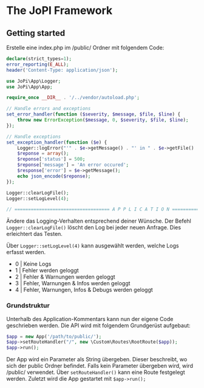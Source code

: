 # The JoPI Framework 
## Getting started

Erstelle eine index.php im /public/ Ordner mit folgendem Code:
```php
declare(strict_types=1);
error_reporting(E_ALL);
header('Content-Type: application/json');

use JoPi\App\Logger;
use JoPi\App\App;

require_once __DIR__ . '/../vendor/autoload.php';

// Handle errors and exceptions
set_error_handler(function ($severity, $message, $file, $line) {
    throw new ErrorException($message, 0, $severity, $file, $line);
});

// Handle exceptions
set_exception_handler(function ($e) {
    Logger::logError("'" . $e->getMessage() . "' in " . $e->getFile() . " on line " . $e->getLine());
    $reponse = array();
    $reponse['status'] = 500;
    $reponse['message'] = 'An error occured';
    $response['error'] = $e->getMessage();
    echo json_encode($reponse);
});

Logger::clearLogFile();
Logger::setLogLevel(4);

// =================================== A P P L I C A T I O N ===================================
```

Ändere das Logging-Verhalten entsprechend deiner Wünsche. Der Befehl ```Logger::clearLogFile()``` 
löscht den Log bei jeder neuen Anfrage. Dies erleichtert das Testen.

Über ```Logger::setLogLevel(4)``` kann ausgewählt werden, welche Logs erfasst werden.
- 0     |       Keine Logs
- 1     |       Fehler werden geloggt
- 2     |       Fehler & Warnungen werden geloggt
- 3     |       Fehler, Warnungen & Infos werden geloggt
- 4     |       Fehler, Warnungen, Infos & Debugs werden geloggt


### Grundstruktur
Unterhalb des Application-Kommentars kann nun der eigene Code geschrieben werden.
Die API wird mit folgendem Grundgerüst aufgebaut:

```php
$app = new App('/path/to/public/');
$app->setRouteHandler("/", new \Custom\Routes\RootRoute($app));
$app->run();
```

Der App wird ein Parameter als String übergeben. Dieser beschreibt, wo sich der public Ordner befindet. Falls kein Parameter
übergeben wird, wird /public/ verwendet.
Über ```setRouteHandler()``` kann eine Route festgelegt werden.
Zuletzt wird die App gestartet mit ```$app->run();```


